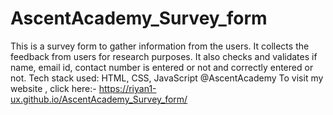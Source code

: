 # AscentAcademy_Survey_form
This is a survey form to gather information from the users. It collects the feedback from users for research purposes.
It also checks and validates if name, email id, contact number is entered or not and correctly entered or not.
Tech stack used: HTML, CSS, JavaScript
@AscentAcademy
To visit  my website , click here:- https://riyan1-ux.github.io/AscentAcademy_Survey_form/

